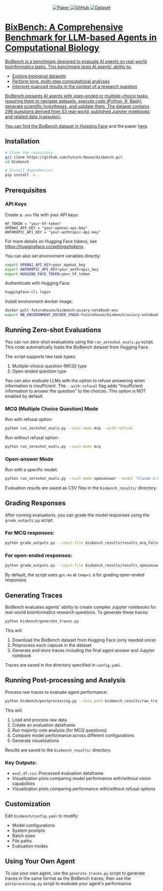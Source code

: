 <p align="center">
    <a href="https://arxiv.org/abs/">
    <img alt="Paper" src="https://img.shields.io/badge/arXiv-arXiv:2409.11363-b31b1b.svg">
    <a href = "https://github.com/Future-House/BixBench">
    <img alt="GitHub" src="https://img.shields.io/badge/GitHub-Repository-181717.svg">
    <a href="https://huggingface.co/datasets/futurehouse/BixBench-internal">
    <img alt="Dataset" src="https://img.shields.io/badge/Hugging%20Face-Dataset-yellow.svg">
</p>


# BixBench: A Comprehensive Benchmark for LLM-based Agents in Computational Biology

BixBench is a benchmark designed to evaluate AI agents on real-world bioinformatics tasks. 
This benchmark tests AI agents' ability to:
- Explore biological datasets
- Perform long, multi-step computational analyses
- Interpret nuanced results in the context of a research question

BixBench presents AI agents with open-ended or multiple-choice tasks, requiring them to navigate datasets, execute code (Python, R, Bash), generate scientific hypotheses, and validate them. 
The dataset contains 296 questions derived from 53 real-world, published Jupyter notebooks and related data (capsules).

You can find the BixBench dataset in [Hugging Face]() and the paper [here]().

## Installation

```bash
# Clone the repository
git clone https://github.com/Future-House/bixbench.git
cd bixbench

# Install dependencies
pip install -e .
```

## Prerequisites

### API Keys
Create a `.env` file with your API keys:

```
HF_TOKEN = "your-hf-token"
OPENAI_API_KEY = "your-openai-api-key"
ANTHROPIC_API_KEY = "your-anthropic-api-key"
```

For more details on Hugging Face tokens, see https://huggingface.co/settings/tokens.

You can also set environment variables directly:

```bash
export OPENAI_API_KEY=your_openai_key
export ANTHROPIC_API_KEY=your_anthropic_key
export HUGGING_FACE_TOKEN=your_hf_token
```

Authenticate with Hugging Face:

```bash
huggingface-cli login
```

Install environment docker image:

```bash
docker pull futurehouse/bixbench:aviary-notebook-env
export NB_ENVIRONMENT_DOCKER_IMAGE=futurehouse/bixbench/aviary-notebook-env:latest
```

## Running Zero-shot Evaluations

You can run zero-shot evaluations using the `run_zeroshot_evals.py` script. This code automatically loads the BixBench dataset from Hugging Face.

The script supports two task types:
1. Multiple-choice question (MCQ) type
2. Open-ended question type

You can also evaluate LLMs with the option to refuse answering when information is insufficient. The `--with-refusal` flag adds "Insufficient information to answer the question" to the choices. This option is NOT enabled by default.

### MCQ (Multiple Choice Question) Mode

Run with refusal option:

```bash
python run_zeroshot_evals.py --eval-mode mcq --with-refusal
```

Run without refusal option:

```bash
python run_zeroshot_evals.py --eval-mode mcq
```

### Open-answer Mode

Run with a specific model:

```bash
python run_zeroshot_evals.py --eval-mode openanswer --model "Claude 3.5 Sonnet" --temperature 0.5
```

Evaluation results are saved as CSV files in the `bixbench_results/` directory.

## Grading Responses

After running evaluations, you can grade the model responses using the `grade_outputs.py` script.

### For MCQ responses:

```bash
python grade_outputs.py --input-file bixbench_results/results_mcq_False_gpt-4o_1.0.csv --eval-mode mcq
```

### For open-ended responses:

```bash
python grade_outputs.py --input-file bixbench_results/results_openanswer_False_gpt-4o_1.0.csv --eval-mode openanswer --model "Claude 3.5 Sonnet"
```

By default, the script uses `gpt-4o` at `temp=1.0` for grading open-ended responses.

## Generating Traces

BixBench evaluates agents' ability to create complex Jupyter notebooks for real-world bioinformatics research questions. To generate these traces:

```bash
python bixbench/generate_traces.py
```

This will:
1. Download the BixBench dataset from Hugging Face (only needed once)
2. Preprocess each capsule in the dataset
3. Generate and store traces including the final agent answer and Jupyter notebook

Traces are saved in the directory specified in `config.yaml`.

## Running Post-processing and Analysis

Process raw traces to evaluate agent performance:

```bash
python bixbench/postprocessing.py --data_path bixbench_results/raw_trajectory_data.csv
```

This will:
1. Load and process raw data
2. Create an evaluation dataframe
3. Run majority vote analysis (for MCQ questions)
4. Compare model performance across different configurations
5. Generate visualizations

Results are saved to the `bixbench_results/` directory.

### Key Outputs:

- `eval_df.csv`: Processed evaluation dataframe
- Visualization plots comparing model performance with/without vision capabilities
- Visualization plots comparing performance with/without refusal options

## Customization

Edit `bixbench/config.yaml` to modify:
- Model configurations
- System prompts
- Batch sizes
- File paths
- Evaluation modes

## Using Your Own Agent

To use your own agent, use the `generate_traces.py` script to generate traces in the same format as the BixBench traces, then use the `postprocessing.py` script to evaluate your agent's performance.

